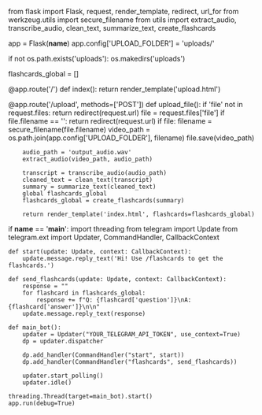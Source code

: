 from flask import Flask, request, render_template, redirect, url_for
from werkzeug.utils import secure_filename
from utils import extract_audio, transcribe_audio, clean_text, summarize_text, create_flashcards

app = Flask(__name__)
app.config['UPLOAD_FOLDER'] = 'uploads/'

if not os.path.exists('uploads'):
    os.makedirs('uploads')

flashcards_global = []

@app.route('/')
def index():
    return render_template('upload.html')

@app.route('/upload', methods=['POST'])
def upload_file():
    if 'file' not in request.files:
        return redirect(request.url)
    file = request.files['file']
    if file.filename == '':
        return redirect(request.url)
    if file:
        filename = secure_filename(file.filename)
        video_path = os.path.join(app.config['UPLOAD_FOLDER'], filename)
        file.save(video_path)
        
        audio_path = 'output_audio.wav'
        extract_audio(video_path, audio_path)
        
        transcript = transcribe_audio(audio_path)
        cleaned_text = clean_text(transcript)
        summary = summarize_text(cleaned_text)
        global flashcards_global
        flashcards_global = create_flashcards(summary)
        
        return render_template('index.html', flashcards=flashcards_global)

if __name__ == '__main__':
    import threading
    from telegram import Update
    from telegram.ext import Updater, CommandHandler, CallbackContext

    def start(update: Update, context: CallbackContext):
        update.message.reply_text('Hi! Use /flashcards to get the flashcards.')

    def send_flashcards(update: Update, context: CallbackContext):
        response = ""
        for flashcard in flashcards_global:
            response += f"Q: {flashcard['question']}\nA: {flashcard['answer']}\n\n"
        update.message.reply_text(response)

    def main_bot():
        updater = Updater("YOUR_TELEGRAM_API_TOKEN", use_context=True)
        dp = updater.dispatcher

        dp.add_handler(CommandHandler("start", start))
        dp.add_handler(CommandHandler("flashcards", send_flashcards))

        updater.start_polling()
        updater.idle()

    threading.Thread(target=main_bot).start()
    app.run(debug=True)
